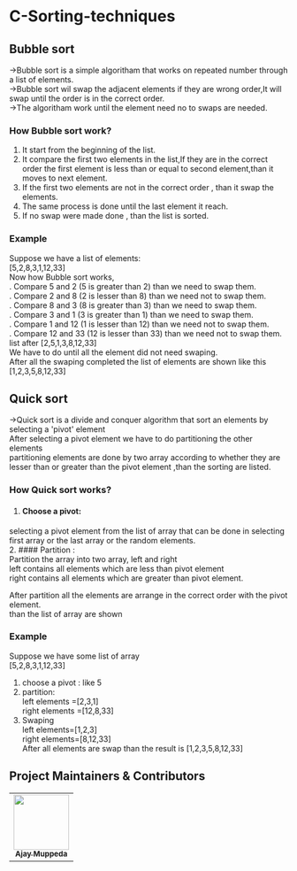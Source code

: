 # C-Sorting-techniques
## Bubble sort
->Bubble sort is a simple algoritham that works on repeated number through a list of elements.  
->Bubble sort wil swap the adjacent elements if they are wrong order,It will swap until the order is in the correct order.   
->The algoritham work until the element need no to swaps are needed.  
### How Bubble sort work?
1. It start from the beginning of the list.  
2. It compare the first two elements in the list,If they are in the correct order
the first element is less than or equal to second element,than it moves to next element.  
3. If the first two elements are not in the correct order , than it swap the elements.  
4. The same process is done until the last element it reach.
5. If no swap were made done , than the list is sorted.

### Example
 Suppose we have a list of elements:  
 [5,2,8,3,1,12,33]  
 Now how Bubble sort works,  
 . Compare 5 and 2 (5 is greater than 2) than we need to swap them.  
 . Compare 2 and 8 (2 is lesser than 8) than we need  not to swap them.  
 . Compare 8 and 3 (8 is greater than 3) than we need to swap them.  
 . Compare 3 and 1 (3 is greater than 1) than we need to swap them.  
 . Compare 1 and 12 (1 is lesser than 12) than we need  not to swap them.  
 . Compare 12 and 33 (12 is lesser than 33) than we need  not to swap them.  
list after [2,5,1,3,8,12,33]  
 We have to do until all the element did not need swaping.   
 After all the swaping completed the list of elements are shown like this [1,2,3,5,8,12,33]  


## Quick sort  
->Quick sort is a divide and conquer algorithm that sort an elements by selecting a 'pivot' element  
After selecting a pivot element we have to do partitioning the other elements    
partitioning elements are done by two array according to whether they are lesser than or greater than the pivot element ,than the sorting are listed.       
### How Quick sort works?   
1. #### Choose a pivot:  
selecting a pivot element from the list of array that can be done in selecting first array or the last array   or the random elements.     
2. #### Partition :   
Partition the array into two array, left and right    
left contains all elements which are less than pivot element    
right contains all elements which are greater than pivot element.    


After partition all the elements are arrange in the correct order with the pivot element.    
than the list of array are shown    
### Example   
Suppose we have some list of array  
[5,2,8,3,1,12,33]  
1. choose a pivot : like 5  
2. partition:  
left elements =[2,3,1]    
right elements =[12,8,33]  
3. Swaping   
left elements=[1,2,3]  
right elements=[8,12,33]  
After all elements are swap than the result is [1,2,3,5,8,12,33]    
 ## Project Maintainers & Contributors    
<table>
  <tr>
    <td align="center"><a href="https://ajaymuppeda.github.io/profile/"><img src="https://avatars.githubusercontent.com/u/170258834?v=4" width="100px;" alt=""/><br /><sub><b>Ajay Muppeda</b></sub></a></td>
  </tr>
</table>  